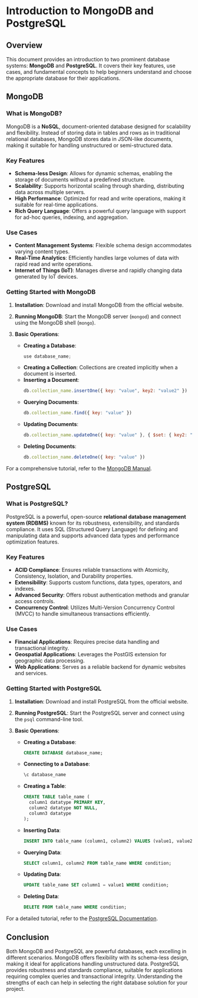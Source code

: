 # Introduction to MongoDB and PostgreSQL

## Overview

This document provides an introduction to two prominent database systems: **MongoDB** and **PostgreSQL**. It covers their key features, use cases, and fundamental concepts to help beginners understand and choose the appropriate database for their applications.

## MongoDB

### What is MongoDB?

MongoDB is a **NoSQL**, document-oriented database designed for scalability and flexibility. Instead of storing data in tables and rows as in traditional relational databases, MongoDB stores data in JSON-like documents, making it suitable for handling unstructured or semi-structured data.

### Key Features

- **Schema-less Design**: Allows for dynamic schemas, enabling the storage of documents without a predefined structure.
- **Scalability**: Supports horizontal scaling through sharding, distributing data across multiple servers.
- **High Performance**: Optimized for read and write operations, making it suitable for real-time applications.
- **Rich Query Language**: Offers a powerful query language with support for ad-hoc queries, indexing, and aggregation.

### Use Cases

- **Content Management Systems**: Flexible schema design accommodates varying content types.
- **Real-Time Analytics**: Efficiently handles large volumes of data with rapid read and write operations.
- **Internet of Things (IoT)**: Manages diverse and rapidly changing data generated by IoT devices.

### Getting Started with MongoDB

1. **Installation**: Download and install MongoDB from the official website.
2. **Running MongoDB**: Start the MongoDB server (`mongod`) and connect using the MongoDB shell (`mongo`).
3. **Basic Operations**:

   - **Creating a Database**:
     ```javascript
     use database_name;
     ```
   - **Creating a Collection**:
     Collections are created implicitly when a document is inserted.
   - **Inserting a Document**:
     ```javascript
     db.collection_name.insertOne({ key: "value", key2: "value2" })
     ```
   - **Querying Documents**:
     ```javascript
     db.collection_name.find({ key: "value" })
     ```
   - **Updating Documents**:
     ```javascript
     db.collection_name.updateOne({ key: "value" }, { $set: { key2: "new_value" } })
     ```
   - **Deleting Documents**:
     ```javascript
     db.collection_name.deleteOne({ key: "value" })
     ```

For a comprehensive tutorial, refer to the [MongoDB Manual](https://www.mongodb.com/docs/manual/introduction/).

## PostgreSQL

### What is PostgreSQL?

PostgreSQL is a powerful, open-source **relational database management system (RDBMS)** known for its robustness, extensibility, and standards compliance. It uses SQL (Structured Query Language) for defining and manipulating data and supports advanced data types and performance optimization features.

### Key Features

- **ACID Compliance**: Ensures reliable transactions with Atomicity, Consistency, Isolation, and Durability properties.
- **Extensibility**: Supports custom functions, data types, operators, and indexes.
- **Advanced Security**: Offers robust authentication methods and granular access controls.
- **Concurrency Control**: Utilizes Multi-Version Concurrency Control (MVCC) to handle simultaneous transactions efficiently.

### Use Cases

- **Financial Applications**: Requires precise data handling and transactional integrity.
- **Geospatial Applications**: Leverages the PostGIS extension for geographic data processing.
- **Web Applications**: Serves as a reliable backend for dynamic websites and services.

### Getting Started with PostgreSQL

1. **Installation**: Download and install PostgreSQL from the official website.
2. **Running PostgreSQL**: Start the PostgreSQL server and connect using the `psql` command-line tool.
3. **Basic Operations**:

   - **Creating a Database**:
     ```sql
     CREATE DATABASE database_name;
     ```
   - **Connecting to a Database**:
     ```bash
     \c database_name
     ```
   - **Creating a Table**:
     ```sql
     CREATE TABLE table_name (
       column1 datatype PRIMARY KEY,
       column2 datatype NOT NULL,
       column3 datatype
     );
     ```
   - **Inserting Data**:
     ```sql
     INSERT INTO table_name (column1, column2) VALUES (value1, value2);
     ```
   - **Querying Data**:
     ```sql
     SELECT column1, column2 FROM table_name WHERE condition;
     ```
   - **Updating Data**:
     ```sql
     UPDATE table_name SET column1 = value1 WHERE condition;
     ```
   - **Deleting Data**:
     ```sql
     DELETE FROM table_name WHERE condition;
     ```

For a detailed tutorial, refer to the [PostgreSQL Documentation](https://www.postgresql.org/docs/current/tutorial.html).

## Conclusion

Both MongoDB and PostgreSQL are powerful databases, each excelling in different scenarios. MongoDB offers flexibility with its schema-less design, making it ideal for applications handling unstructured data. PostgreSQL provides robustness and standards compliance, suitable for applications requiring complex queries and transactional integrity. Understanding the strengths of each can help in selecting the right database solution for your project.

